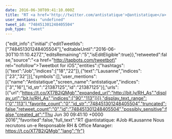 ```yaml
---
date: 2016-06-30T09:41:10.000Z
title: "RT <a href='http://twitter.com/antistatique'>@antistatique</a>: #Job #Lausanne Nous recrutons un-e Responsable RH &amp; Office Manager: https://t.co/XT7B2jQMgb″"
user_mentions: "undefined"
tweet_id: "748451301248405504"
pub_type: "tweet"
---
```

{"edit_info":{"initial":{"editTweetIds":["748451301248405504"],"editableUntil":"2016-06-30T10:11:10.427Z","editsRemaining":"5","isEditEligible":true}},"retweeted":false,"source":"<a href=\"http://tapbots.com/tweetbot\" rel=\"nofollow\">Tweetbot for iΟS</a>","entities":{"hashtags":[{"text":"Job","indices":["18","22"]},{"text":"Lausanne","indices":["23","32"]}],"symbols":[],"user_mentions":[{"name":"Antistatique","screen_name":"antistatique","indices":["3","16"],"id_str":"21387125","id":"21387125"}],"urls":[{"url":"https://t.co/XT7B2jQMgb","expanded_url":"http://bit.ly/RH_As","display_url":"bit.ly/RH_As","indices":["90","113"]}]},"display_text_range":["0","113"],"favorite_count":"0","id_str":"748451301248405504","truncated":false,"retweet_count":"0","id":"748451301248405504","possibly_sensitive":false,"created_at":"Thu Jun 30 09:41:10 +0000 2016","favorited":false,"full_text":"RT @antistatique: #Job #Lausanne Nous recrutons un-e Responsable RH &amp; Office Manager: https://t.co/XT7B2jQMgb","lang":"fr"}
